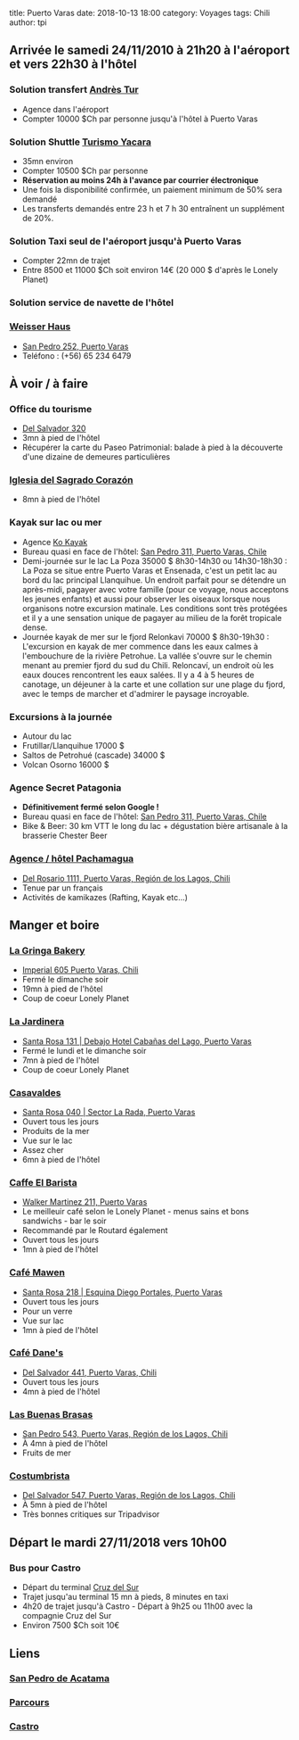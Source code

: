 title: Puerto Varas
date: 2018-10-13 18:00
category: Voyages
tags: Chili
author: tpi


## Arrivée le samedi 24/11/2010 à 21h20 à l'aéroport et vers 22h30 à l'hôtel
### Solution transfert [Andrès Tur](http://www.andrestour.com/transporte-al-aeropuerto/)
* Agence dans l'aéroport
* Compter 10000 $Ch par personne jusqu'à l'hôtel à Puerto Varas

### Solution Shuttle [Turismo Yacara](http://www.ayacara.cl/Transfers.htm)
* 35mn environ
* Compter 10500 $Ch par personne
* **Réservation au moins 24h à l'avance par courrier électronique**
* Une fois la disponibilité confirmée, un paiement minimum de 50% sera demandé
* Les transferts demandés entre 23 h et 7 h 30 entraînent un supplément de 20%.

### Solution Taxi seul de l'aéroport jusqu'à Puerto Varas
* Compter 22mn de trajet 
* Entre 8500 et 11000 $Ch soit environ 14€ (20 000 $ d'après le Lonely Planet)

### Solution service de navette de l'hôtel

### [Weisser Haus](https://www.weisserhaus.cl/en-gb)
* [San Pedro 252, Puerto Varas](https://www.google.fr/maps/place/Hotel+Weisserhaus/@-41.3165081,-72.9861715,17z/data=!3m1!4b1!4m7!3m6!1s0x961826d7ae24df37:0xb6cd1d80027b7485!5m1!1s2018-10-28!8m2!3d-41.3165121!4d-72.9839828)
* Teléfono : (+56) 65 234 6479 

## À voir / à faire

### Office du tourisme
* [Del Salvador 320](https://www.google.fr/maps/place/Del+Salvador+320,+Puerto+Varas,+Regi%C3%B3n+de+los+Lagos,+Chili/@-41.3172939,-72.9864863,17z/data=!4m5!3m4!1s0x961826d6fce7200f:0x91c5a1e1c1b76a8b!8m2!3d-41.3178543!4d-72.9843889)
* 3mn à pied de l'hôtel
* Récupérer la carte du Paseo Patrimonial: balade à pied à la découverte d'une dizaine de demeures particulières

### [Iglesia del Sagrado Corazón](https://www.google.fr/maps/place/Iglesia+del+Sagrado+Coraz%C3%B3n+de+Jes%C3%BAs/@-41.3202421,-72.9854547,17z/data=!4m5!3m4!1s0x9618278e65c1f827:0x44b432a9592794df!8m2!3d-41.3206571!4d-72.9861413)
* 8mn à pied de l'hôtel

### Kayak sur lac ou mer
* Agence [Ko Kayak](http://kokayak.cl/en/)
* Bureau quasi en face de l'hôtel: [San Pedro 311, Puerto Varas, Chile](https://www.google.fr/maps/place/Ko%C2%B4KayaK+-+Rafting,+Kayak+y+Actividades+Outdoor+Puerto+Varas/@-41.3167066,-72.9859334,17z/data=!3m1!4b1!4m5!3m4!1s0x961826d7b09a1051:0x3d48c98242d0dd9d!8m2!3d-41.3167106!4d-72.9837447)
* Demi-journée sur le lac La Poza 35000 $ 8h30-14h30 ou 14h30-18h30 : La Poza se situe entre Puerto Varas et Ensenada, c'est un petit lac au bord du lac principal Llanquihue. Un endroit parfait pour se détendre un après-midi, pagayer avec votre famille (pour ce voyage, nous acceptons les jeunes enfants) et aussi pour observer les oiseaux lorsque nous organisons notre excursion matinale. Les conditions sont très protégées et il y a une sensation unique de pagayer au milieu de la forêt tropicale dense.
* Journée kayak de mer sur le fjord Relonkavi 70000 $ 8h30-19h30 : L'excursion en kayak de mer commence dans les eaux calmes à l'embouchure de la rivière Petrohue. La vallée s'ouvre sur le chemin menant au premier fjord du sud du Chili. Reloncaví, un endroit où les eaux douces rencontrent les eaux salées. Il y a 4 à 5 heures de canotage, un déjeuner à la carte et une collation sur une plage du fjord, avec le temps de marcher et d'admirer le paysage incroyable.

### Excursions à la journée
* Autour du lac
* Frutillar/Llanquihue 17000 $
* Saltos de Petrohué (cascade) 34000 $
* Volcan Osorno 16000 $

### Agence Secret Patagonia
* **Définitivement fermé selon Google !**
* Bureau quasi en face de l'hôtel: [San Pedro 311, Puerto Varas, Chile](https://www.google.fr/maps/place/Secret+Patagonia/@-41.317008,-72.9862117,17z/data=!3m1!4b1!4m5!3m4!1s0x961826d7a92dbc57:0x17b58c27c0376c8c!8m2!3d-41.317012!4d-72.984023)
* Bike & Beer: 30 km VTT le long du lac + dégustation bière artisanale à la brasserie Chester Beer

### [Agence / hôtel Pachamagua](http://www.pachamagua.com/index.html)
* [Del Rosario 1111, Puerto Varas, Región de los Lagos, Chili](https://www.google.fr/maps/place/Pachamagua+Hostel/@-41.321608,-72.9835423,17z/data=!3m1!4b1!4m7!3m6!1s0x961826da78f0641d:0xd527f3ef47c78137!5m1!1s2018-10-29!8m2!3d-41.321612!4d-72.9813536)
* Tenue par un français
* Activités de kamikazes (Rafting, Kayak etc...)

## Manger et boire

### [La Gringa Bakery](https://www.tripadvisor.fr/Restaurant_Review-g294299-d2039053-Reviews-La_Gringa_Bakery-Puerto_Varas_Los_Lagos_Region.html)
* [Imperial 605 Puerto Varas, Chili](https://www.google.fr/maps/place/La+Gringa+Bakery+Caf%C3%A9/@-41.323546,-72.9766903,17z/data=!3m1!4b1!4m5!3m4!1s0x961826c34c673b75:0xb3543344f1f34874!8m2!3d-41.32355!4d-72.9745016)
* Fermé le dimanche soir
* 19mn à pied de l'hôtel
* Coup de coeur Lonely Planet

### [La Jardinera](https://www.tripadvisor.fr/Restaurant_Review-g294299-d3871151-Reviews-La_Jardinera-Puerto_Varas_Los_Lagos_Region.html)
* [Santa Rosa 131 | Debajo Hotel Cabañas del Lago, Puerto Varas](https://www.google.fr/maps/place/La+Jardinera/@-41.3141811,-72.9827507,16z/data=!4m5!3m4!1s0x96182727e9b00003:0xa4c86b18bacc1849!8m2!3d-41.3134946!4d-72.9805191)
* Fermé le lundi et le dimanche soir
* 7mn à pied de l'hôtel
* Coup de coeur Lonely Planet

### [Casavaldes](https://www.tripadvisor.fr/Restaurant_Review-g294299-d2402331-Reviews-Restaurant_Casavaldes-Puerto_Varas_Los_Lagos_Region.html)
* [Santa Rosa 040 | Sector La Rada, Puerto Varas](https://www.google.fr/maps/place/Casa+Vald%C3%A9s/@-41.313727,-72.980629,17z/data=!4m12!1m6!3m5!1s0x96182727ef313dc7:0x60cac77a520e1af9!2sCasa+Vald%C3%A9s!8m2!3d-41.313727!4d-72.980629!3m4!1s0x96182727ef313dc7:0x60cac77a520e1af9!8m2!3d-41.313727!4d-72.980629)
* Ouvert tous les jours
* Produits de la mer
* Vue sur le lac
* Assez cher
* 6mn à pied de l'hôtel

### [Caffe El Barista](https://www.tripadvisor.fr/Restaurant_Review-g294299-d2140321-Reviews-Caffe_El_Barista-Puerto_Varas_Los_Lagos_Region.html)
* [Walker Martinez 211, Puerto Varas](https://www.google.fr/maps/place/El+Barista+Caff%C3%A9/@-41.3168658,-72.9832319,17z/data=!4m5!3m4!1s0x961826d7a34f1c95:0x266d02c00906edc4!8m2!3d-41.3168658!4d-72.9832319)
* Le meilleuir café selon le Lonely Planet - menus sains et bons sandwichs - bar le soir
* Recommandé par le Routard également
* Ouvert tous les jours
* 1mn à pied de l'hôtel

### [Café Mawen](https://www.tripadvisor.fr/Restaurant_Review-g294299-d3285570-Reviews-Cafe_Mawen-Puerto_Varas_Los_Lagos_Region.html)
* [Santa Rosa 218 | Esquina Diego Portales, Puerto Varas](https://www.google.fr/maps/place/Caf%C3%A9+Mawen/@-41.316317,-72.9829737,17z/data=!4m12!1m6!3m5!1s0x961826d7bfd65a0b:0xcbe710c569182dc2!2sCaf%C3%A9+Mawen!8m2!3d-41.316317!4d-72.9829737!3m4!1s0x961826d7bfd65a0b:0xcbe710c569182dc2!8m2!3d-41.316317!4d-72.9829737)
* Ouvert tous les jours
* Pour un verre
* Vue sur lac
* 1mn à pied de l'hôtel

### [Café Dane's](https://www.tripadvisor.fr/Restaurant_Review-g294299-d2011413-Reviews-Cafe_Danes-Puerto_Varas_Los_Lagos_Region.html)
* [Del Salvador 441, Puerto Varas, Chili](https://www.google.fr/maps/place/Cafe+Dannes/@-41.3179042,-72.9876064,17z/data=!3m1!4b1!4m5!3m4!1s0x961826d689f5fdb7:0x3761a330b305b4a!8m2!3d-41.3179082!4d-72.9854177)
* Ouvert tous les jours
* 4mn à pied de l'hôtel

### [Las Buenas Brasas](https://es-la.facebook.com/pages/Las-Buenas-Brasas/203532413000554)
* [San Pedro 543, Puerto Varas, Región de los Lagos, Chili](https://www.google.fr/maps/place/Restaurante+Las+Buenas+Brasas/@-41.3169999,-72.9862117,17z/data=!4m17!1m11!2m10!1sRestaurants!3m6!1sRestaurants!2sSecret+Patagonia+-+San+Pedro+311,+Puerto+Varas,+Regi%C3%B3n+de+los+Lagos,+Chili!3s0x961826d7a92dbc57:0x17b58c27c0376c8c!4m2!1d-72.984023!2d-41.317012!5m1!4e9!3m4!1s0x961826d71ddb1941:0xb7b4429a29092f18!8m2!3d-41.318495!4d-72.984315)
* À 4mn à pied de l'hôtel
* Fruits de mer

### [Costumbrista](https://www.tripadvisor.fr/Restaurant_Review-g294299-d8834144-Reviews-Costumbrista-Puerto_Varas_Los_Lagos_Region.html)
* [Del Salvador 547, Puerto Varas, Región de los Lagos, Chili](https://www.google.fr/maps/place/Costumbrista/@-41.3169837,-72.9862117,17z/data=!4m17!1m11!2m10!1sRestaurants!3m6!1sRestaurants!2sSecret+Patagonia+-+San+Pedro+311,+Puerto+Varas,+Regi%C3%B3n+de+los+Lagos,+Chili!3s0x961826d7a92dbc57:0x17b58c27c0376c8c!4m2!1d-72.984023!2d-41.317012!5m1!4e9!3m4!1s0x961826d4112bf89f:0x9f164005b8cf4d39!8m2!3d-41.3177728!4d-72.9863097)
* À 5mn à pied de l'hôtel
* Très bonnes critiques sur Tripadvisor


## Départ le mardi 27/11/2018 vers 10h00

### Bus pour Castro
* Départ du terminal [Cruz del Sur](https://www.google.fr/maps/place/Terminal+Puerto+Varas/@-41.3248315,-72.9868914,17z/data=!3m1!4b1!4m5!3m4!1s0x961826d1d5b4dadb:0x37e8e08ce213bd70!8m2!3d-41.3248355!4d-72.9847027)
* Trajet jusqu'au terminal 15 mn à pieds, 8 minutes en taxi
* 4h20 de trajet jusqu'à Castro - Départ à 9h25 ou 11h00 avec la compagnie Cruz del Sur
* Environ 7500 $Ch soit 10€

## Liens

### [San Pedro de Acatama](http://tse-tse.org/2018/10/san-pedro-de-acatama/)

### [Parcours](http://tse-tse.org/2018/10/chili-2018/)

### [Castro](http://tse-tse.org/2018/10/castro/)
